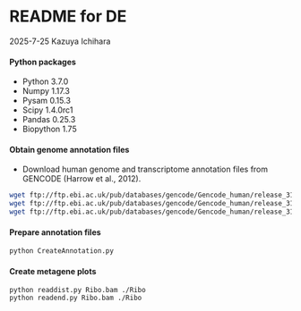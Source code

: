 # README for DE

2025-7-25 Kazuya Ichihara

#### Python packages

* Python 3.7.0
* Numpy 1.17.3
* Pysam 0.15.3
* Scipy 1.4.0rc1
* Pandas 0.25.3
* Biopython 1.75

#### Obtain genome annotation files

* Download human genome and transcriptome annotation files from GENCODE (Harrow et al., 2012).

```bash
wget ftp://ftp.ebi.ac.uk/pub/databases/gencode/Gencode_human/release_31/gencode.v31.annotation.gtf.gz
wget ftp://ftp.ebi.ac.uk/pub/databases/gencode/Gencode_human/release_31/gencode.v31.transcripts.fa.gz
wget ftp://ftp.ebi.ac.uk/pub/databases/gencode/Gencode_human/release_31/GRCh38.primary_assembly.genome.fa.gz
```

#### Prepare annotation files

```bash
python CreateAnnotation.py
```

#### Create metagene plots

```
python readdist.py Ribo.bam ./Ribo
python readend.py Ribo.bam ./Ribo
```